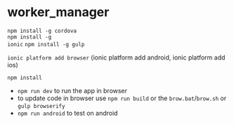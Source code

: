 # worker_manager

<code>npm install -g cordova</code> </br>
<code>npm install -g ionic</code>
<code>npm install -g gulp</code>

<code>ionic platform add browser</code>
(ionic platform add android, ionic platform add ios)

<code>npm install</code>

<ul>
<li><code>npm run dev</code> to run the app in browser</li>
<li>to update code in browser use <code>npm run build</code> or the <code>brow.bat</code>/<code>brow.sh</code> or <code>gulp browserify</code></li>
<li><code>npm run android</code> to test on android</li>
